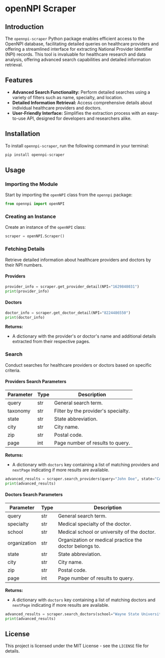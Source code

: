 # openNPI Scraper

## Introduction

The `opennpi-scraper` Python package enables efficient access to the OpenNPI database, facilitating detailed queries on healthcare providers and offering a streamlined interface for extracting National Provider Identifier (NPI) records. This tool is invaluable for healthcare research and data analysis, offering advanced search capabilities and detailed information retrieval.

## Features

- **Advanced Search Functionality:** Perform detailed searches using a variety of filters such as name, specialty, and location.
- **Detailed Information Retrieval:** Access comprehensive details about individual healthcare providers and doctors.
- **User-Friendly Interface:** Simplifies the extraction process with an easy-to-use API, designed for developers and researchers alike.

## Installation

To install `opennpi-scraper`, run the following command in your terminal:

```bash
pip install opennpi-scraper
```

## Usage

### Importing the Module

Start by importing the `openNPI` class from the `opennpi` package:

```python
from opennpi import openNPI
```

### Creating an Instance

Create an instance of the `openNPI` class:

```python
scraper = openNPI.Scraper()
```

### Fetching Details

Retrieve detailed information about healthcare providers and doctors by their NPI numbers.

#### Providers
```python
provider_info = scraper.get_provider_detail(NPI="1629848031")
print(provider_info)
```

#### Doctors
```python
doctor_info = scraper.get_doctor_detail(NPI="8224486550")
print(doctor_info)
```

**Returns:**
- A dictionary with the provider's or doctor's name and additional details extracted from their respective pages.

### Search

Conduct searches for healthcare providers or doctors based on specific criteria.

#### Providers Search Parameters

| Parameter   | Type  | Description                               |
|-------------|-------|-------------------------------------------|
| query       | str   | General search term.                      |
| taxonomy    | str   | Filter by the provider's specialty.       |
| state       | str   | State abbreviation.                       |
| city        | str   | City name.                                |
| zip         | str   | Postal code.                              |
| page        | int   | Page number of results to query.          |

**Returns:**
- A dictionary with `doctors` key containing a list of matching providers and `nextPage` indicating if more results are available.

```python
advanced_results = scraper.search_providers(query="John Doe", state="CA")
print(advanced_results)
```

#### Doctors Search Parameters

| Parameter   | Type  | Description                                       |
|-------------|-------|---------------------------------------------------|
| query       | str   | General search term.                              |
| specialty   | str   | Medical specialty of the doctor.                  |
| school      | str   | Medical school or university of the doctor.       |
| organization| str   | Organization or medical practice the doctor belongs to. |
| state       | str   | State abbreviation.                               |
| city        | str   | City name.                                        |
| zip         | str   | Postal code.                                      |
| page        | int   | Page number of results to query.                  |

**Returns:**
- A dictionary with `doctors` key containing a list of matching doctors and `nextPage` indicating if more results are available.

```python
advanced_results = scraper.search_doctors(school="Wayne State University School of Medicine", state = 'MI')
print(advanced_results)
```

## License

This project is licensed under the MIT License - see the `LICENSE` file for details.
